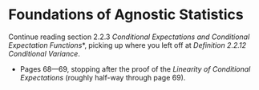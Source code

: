 # Foundations of Agnostic Statistics

Continue reading section 2.2.3 *Conditional Expectations and Conditional Expectation Functions**, picking up where you left off at *Definition 2.2.12 Conditional Variance*. 

- Pages 68—69, stopping after the proof of the *Linearity of Conditional Expectations* (roughly half-way through page 69). 
